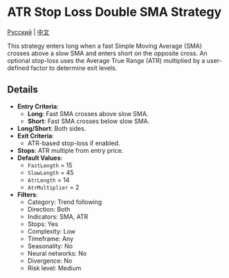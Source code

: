 # ATR Stop Loss Double SMA Strategy
[Русский](README_ru.md) | [中文](README_cn.md)

This strategy enters long when a fast Simple Moving Average (SMA) crosses above a slow SMA and enters short on the opposite cross.
An optional stop-loss uses the Average True Range (ATR) multiplied by a user-defined factor to determine exit levels.

## Details

- **Entry Criteria**:
  - **Long**: Fast SMA crosses above slow SMA.
  - **Short**: Fast SMA crosses below slow SMA.
- **Long/Short**: Both sides.
- **Exit Criteria**:
  - ATR-based stop-loss if enabled.
- **Stops**: ATR multiple from entry price.
- **Default Values**:
  - `FastLength` = 15
  - `SlowLength` = 45
  - `AtrLength` = 14
  - `AtrMultiplier` = 2
- **Filters**:
  - Category: Trend following
  - Direction: Both
  - Indicators: SMA, ATR
  - Stops: Yes
  - Complexity: Low
  - Timeframe: Any
  - Seasonality: No
  - Neural networks: No
  - Divergence: No
  - Risk level: Medium
